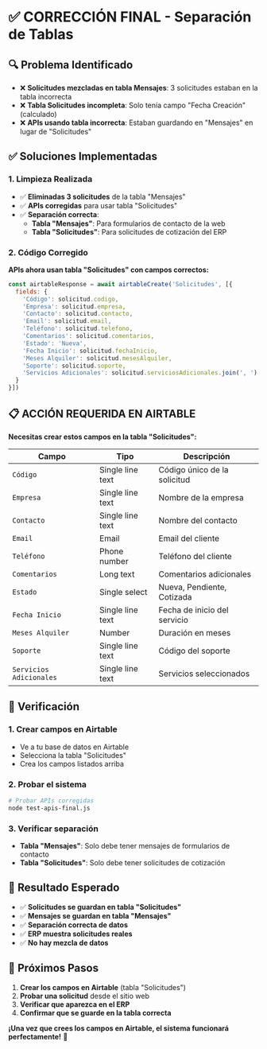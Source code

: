 # ✅ CORRECCIÓN FINAL - Separación de Tablas

## 🔍 Problema Identificado

- ❌ **Solicitudes mezcladas en tabla Mensajes**: 3 solicitudes estaban en la tabla incorrecta
- ❌ **Tabla Solicitudes incompleta**: Solo tenía campo "Fecha Creación" (calculado)
- ❌ **APIs usando tabla incorrecta**: Estaban guardando en "Mensajes" en lugar de "Solicitudes"

## ✅ Soluciones Implementadas

### 1. Limpieza Realizada
- ✅ **Eliminadas 3 solicitudes** de la tabla "Mensajes"
- ✅ **APIs corregidas** para usar tabla "Solicitudes"
- ✅ **Separación correcta**:
  - **Tabla "Mensajes"**: Para formularios de contacto de la web
  - **Tabla "Solicitudes"**: Para solicitudes de cotización del ERP

### 2. Código Corregido

**APIs ahora usan tabla "Solicitudes" con campos correctos:**
```javascript
const airtableResponse = await airtableCreate('Solicitudes', [{
  fields: {
    'Código': solicitud.codigo,
    'Empresa': solicitud.empresa,
    'Contacto': solicitud.contacto,
    'Email': solicitud.email,
    'Teléfono': solicitud.telefono,
    'Comentarios': solicitud.comentarios,
    'Estado': 'Nueva',
    'Fecha Inicio': solicitud.fechaInicio,
    'Meses Alquiler': solicitud.mesesAlquiler,
    'Soporte': solicitud.soporte,
    'Servicios Adicionales': solicitud.serviciosAdicionales.join(', ')
  }
}])
```

## 📋 ACCIÓN REQUERIDA EN AIRTABLE

**Necesitas crear estos campos en la tabla "Solicitudes":**

| Campo | Tipo | Descripción |
|-------|------|-------------|
| `Código` | Single line text | Código único de la solicitud |
| `Empresa` | Single line text | Nombre de la empresa |
| `Contacto` | Single line text | Nombre del contacto |
| `Email` | Email | Email del cliente |
| `Teléfono` | Phone number | Teléfono del cliente |
| `Comentarios` | Long text | Comentarios adicionales |
| `Estado` | Single select | Nueva, Pendiente, Cotizada |
| `Fecha Inicio` | Single line text | Fecha de inicio del servicio |
| `Meses Alquiler` | Number | Duración en meses |
| `Soporte` | Single line text | Código del soporte |
| `Servicios Adicionales` | Single line text | Servicios seleccionados |

## 🧪 Verificación

### 1. Crear campos en Airtable
- Ve a tu base de datos en Airtable
- Selecciona la tabla "Solicitudes"
- Crea los campos listados arriba

### 2. Probar el sistema
```bash
# Probar APIs corregidas
node test-apis-final.js
```

### 3. Verificar separación
- **Tabla "Mensajes"**: Solo debe tener mensajes de formularios de contacto
- **Tabla "Solicitudes"**: Solo debe tener solicitudes de cotización

## 🎯 Resultado Esperado

- ✅ **Solicitudes se guardan en tabla "Solicitudes"**
- ✅ **Mensajes se guardan en tabla "Mensajes"**
- ✅ **Separación correcta de datos**
- ✅ **ERP muestra solicitudes reales**
- ✅ **No hay mezcla de datos**

## 🚀 Próximos Pasos

1. **Crear los campos en Airtable** (tabla "Solicitudes")
2. **Probar una solicitud** desde el sitio web
3. **Verificar que aparezca en el ERP**
4. **Confirmar que se guarde en la tabla correcta**

**¡Una vez que crees los campos en Airtable, el sistema funcionará perfectamente!** 🎉
